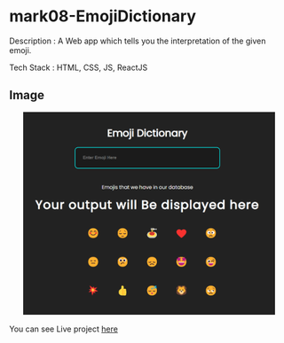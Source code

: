# mark08-EmojiDictionary

Description : A Web app which tells you the interpretation of the given emoji.

Tech Stack : HTML, CSS, JS, ReactJS

## Image 
<div align="center">
<img src="https://raw.githubusercontent.com/rushikesh1799/mark08-EmojiDictionary/main/images/mark08-emojiLanguage.png" width="90%"/>
</div>

You can see Live project [here](https://mark08-emojidictionry.netlify.app/)
